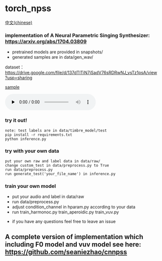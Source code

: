 # torch_npss

[中文(chinese)](README_CN.md)

### implementation of A Neural Parametric Singing Synthesizer: https://arxiv.org/abs/1704.03809
* pretrained models are provided in snapshots/
* generated samples are in data/gen_wav/ 

dataset：https://drive.google.com/file/d/137dTlTiN7jSadV76sRDRwNJ_ysTz1psA/view?usp=sharing

[sample](https://soundcloud.com/sean-zhao-236492288/29-test)

<audio id="audio" controls="" preload="none">
<source id="mp3" src="data/gen_wav/29test.wav">
</audio>

### try it out!
``` 
note: test labels are in data/timbre_model/test
pip install -r requirements.txt 
python inference.py
```

### try with your own data
```
put your own raw and label data in data/raw/
change custom_test in data/preprocess.py to True
run data/preprocess.py
run generate_test('your_file_name') in inference.py 
```

### train your own model
- put your audio and label in data/raw
- run data/preprocess.py
- adjust condition_channel in hparam.py according to your data
- run train_harmonoc.py train_aperoidic.py train_vuv.py 

* if you have any questions feel free to leave an issue

## A complete version of implementation which including F0 model and vuv model see here: https://github.com/seaniezhao/cnnpss
